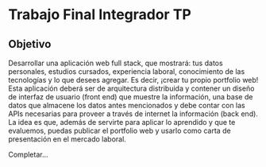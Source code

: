 # Trabajo Final Integrador TP

## Objetivo

Desarrollar una aplicación web full stack, que mostrará: tus datos personales, estudios cursados, experiencia laboral, conocimiento de las
tecnologías y lo que desees agregar. Es decir, ¡crear tu propio portfolio web! Esta aplicación deberá ser de arquitectura distribuida y contener un
diseño de interfaz de usuario (front end) que muestre la información, una base de datos que almacene los datos antes mencionados y debe contar
con las APIs necesarias para proveer a través de internet la información (back end). La idea es que, además de servirte para aplicar lo aprendido
y que te evaluemos, puedas publicar el portfolio web y usarlo como carta de presentación en el mercado laboral.

Completar...
